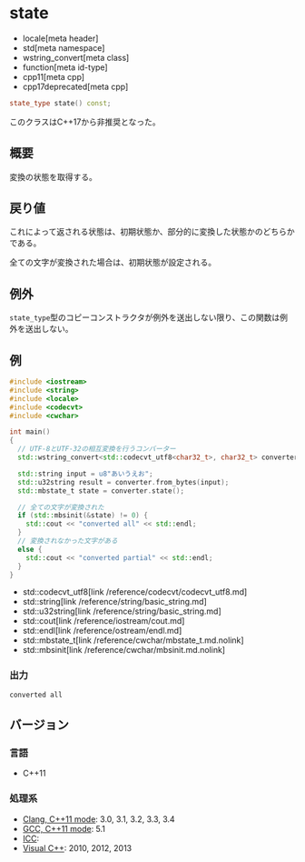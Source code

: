 # state
* locale[meta header]
* std[meta namespace]
* wstring_convert[meta class]
* function[meta id-type]
* cpp11[meta cpp]
* cpp17deprecated[meta cpp]

```cpp
state_type state() const;
```

このクラスはC++17から非推奨となった。

## 概要
変換の状態を取得する。


## 戻り値
これによって返される状態は、初期状態か、部分的に変換した状態かのどちらかである。

全ての文字が変換された場合は、初期状態が設定される。


## 例外
`state_type`型のコピーコンストラクタが例外を送出しない限り、この関数は例外を送出しない。


## 例
```cpp example
#include <iostream>
#include <string>
#include <locale>
#include <codecvt>
#include <cwchar>

int main()
{
  // UTF-8とUTF-32の相互変換を行うコンバーター
  std::wstring_convert<std::codecvt_utf8<char32_t>, char32_t> converter;

  std::string input = u8"あいうえお";
  std::u32string result = converter.from_bytes(input);
  std::mbstate_t state = converter.state();

  // 全ての文字が変換された
  if (std::mbsinit(&state) != 0) {
    std::cout << "converted all" << std::endl;
  }
  // 変換されなかった文字がある
  else {
    std::cout << "converted partial" << std::endl;
  }
}
```
* std::codecvt_utf8[link /reference/codecvt/codecvt_utf8.md]
* std::string[link /reference/string/basic_string.md]
* std::u32string[link /reference/string/basic_string.md]
* std::cout[link /reference/iostream/cout.md]
* std::endl[link /reference/ostream/endl.md]
* std::mbstate_t[link /reference/cwchar/mbstate_t.md.nolink]
* std::mbsinit[link /reference/cwchar/mbsinit.md.nolink]

### 出力
```
converted all
```


## バージョン
### 言語
- C++11

### 処理系
- [Clang, C++11 mode](/implementation.md#clang): 3.0, 3.1, 3.2, 3.3, 3.4
- [GCC, C++11 mode](/implementation.md#gcc): 5.1
- [ICC](/implementation.md#icc):
- [Visual C++](/implementation.md#visual_cpp): 2010, 2012, 2013


